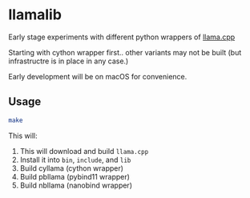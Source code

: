 # llamalib

Early stage experiments with different python wrappers of [llama.cpp](https://github.com/ggerganov/llama.cpp)

Starting with cython wrapper first.. other variants may not be built (but infrastructre is in place in any case.)

Early development will be on macOS for convenience.

## Usage

```sh
make
```

This will:

1. This will download and build `llama.cpp`
2. Install it into `bin`, `include`, and `lib`
3. Build cyllama (cython wrapper)
4. Build pbllama (pybind11 wrapper)
5. Build nbllama (nanobind wrapper)


